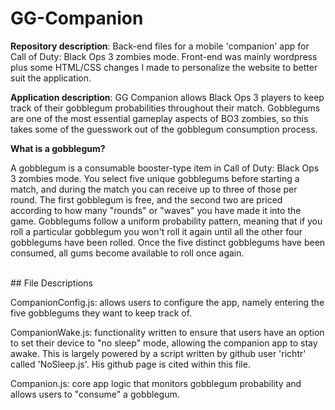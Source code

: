 # GG-Companion
**Repository description**: Back-end files for a mobile 'companion' app for Call of Duty: Black Ops 3 zombies mode. Front-end was mainly wordpress plus some HTML/CSS changes I made to personalize the website to better suit the application.

**Application description**: GG Companion allows Black Ops 3 players to keep track of their gobblegum probabilities throughout their match. Gobblegums are one of the most essential gameplay aspects of BO3 zombies, so this takes some of the guesswork out of the gobblegum consumption process.

**What is a gobblegum?**

A gobblegum is a consumable booster-type item in Call of Duty: Black Ops 3 zombies mode. You select five unique gobblegums before starting a match, and during the match you can receive up to three of those per round. The first gobblegum is free, and the second two are priced according to how many "rounds" or "waves" you have made it into the game. Gobblegums follow a uniform probability pattern, meaning that if you roll a particular gobblegum you won't roll it again until all the other four gobblegums have been rolled. Once the five distinct gobblegums have been consumed, all gums become available to roll once again. 

<br>
## File Descriptions


CompanionConfig.js: allows users to configure the app, namely entering the five gobblegums they want to keep track of.

CompanionWake.js: functionality written to ensure that users have an option to set their device to "no sleep" mode, allowing the companion app to stay awake. This is largely powered by a script written by github user 'richtr' called 'NoSleep.js'. His github page is cited within this file.

Companion.js: core app logic that monitors gobblegum probability and allows users to "consume" a gobblegum.

